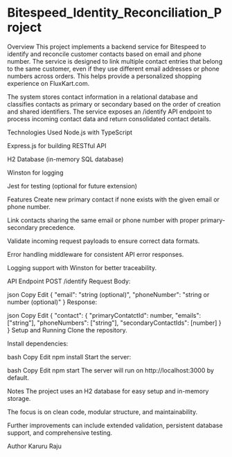 # Bitespeed_Identity_Reconciliation_Project

Overview
This project implements a backend service for Bitespeed to identify and reconcile customer contacts based on email and phone number. The service is designed to link multiple contact entries that belong to the same customer, even if they use different email addresses or phone numbers across orders. This helps provide a personalized shopping experience on FluxKart.com.

The system stores contact information in a relational database and classifies contacts as primary or secondary based on the order of creation and shared identifiers. The service exposes an /identify API endpoint to process incoming contact data and return consolidated contact details.

Technologies Used
Node.js with TypeScript

Express.js for building RESTful API

H2 Database (in-memory SQL database)

Winston for logging

Jest for testing (optional for future extension)

Features
Create new primary contact if none exists with the given email or phone number.

Link contacts sharing the same email or phone number with proper primary-secondary precedence.

Validate incoming request payloads to ensure correct data formats.

Error handling middleware for consistent API error responses.

Logging support with Winston for better traceability.

API Endpoint
POST /identify
Request Body:

json
Copy
Edit
{
  "email": "string (optional)",
  "phoneNumber": "string or number (optional)"
}
Response:

json
Copy
Edit
{
  "contact": {
    "primaryContatctId": number,
    "emails": ["string"],
    "phoneNumbers": ["string"],
    "secondaryContactIds": [number]
  }
}
Setup and Running
Clone the repository.

Install dependencies:

bash
Copy
Edit
npm install
Start the server:

bash
Copy
Edit
npm start
The server will run on http://localhost:3000 by default.

Notes
The project uses an H2 database for easy setup and in-memory storage.

The focus is on clean code, modular structure, and maintainability.

Further improvements can include extended validation, persistent database support, and comprehensive testing.

Author
Karuru Raju


